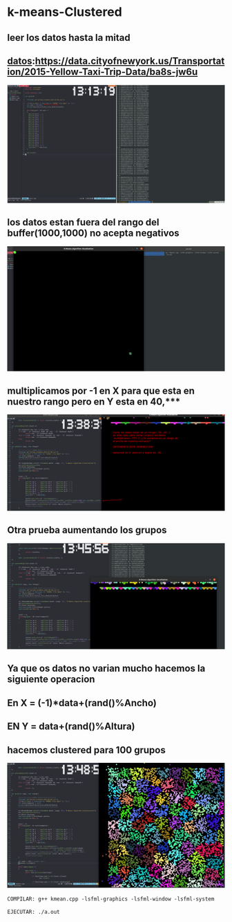 # k-means-Clustered
## leer los datos hasta la mitad
[datos]:https://data.cityofnewyork.us/Transportation/2015-Yellow-Taxi-Trip-Data/ba8s-jw6u
## [datos]:https://data.cityofnewyork.us/Transportation/2015-Yellow-Taxi-Trip-Data/ba8s-jw6u

![test para la cola](IMG/001.png)
## los datos estan fuera del rango del buffer(1000,1000) no acepta negativos
![test para la cola](IMG/002.png)
## multiplicamos por -1 en X para que esta en nuestro rango  pero en Y esta en 40,***
![test para la cola](IMG/003.png)
## Otra prueba aumentando los grupos
![test para la cola](IMG/004.png)
## Ya que os datos no varian mucho hacemos la siguiente operacion
## En X = (-1)*data+(rand()%Ancho)
## EN Y = data+(rand()%Altura)
## hacemos clustered para 100 grupos
![test para la cola](IMG/005.png)

~~~
COMPILAR: g++ kmean.cpp -lsfml-graphics -lsfml-window -lsfml-system
~~~
~~~
EJECUTAR: ./a.out
~~~
